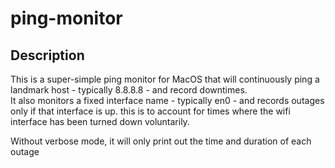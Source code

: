 # ping-monitor

## Description

This is a super-simple ping monitor for MacOS that will continuously ping a
landmark host - typically 8.8.8.8 - and record downtimes.  
It also monitors a fixed interface name - typically en0 - and records outages
only if that interface is up. this is to account for times where the wifi
interface has been turned down voluntarily.

Without verbose mode, it will only print out the time and duration of each outage

